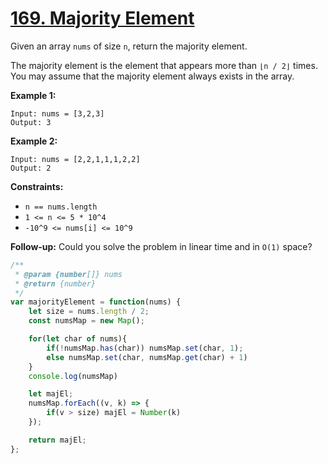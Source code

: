 # [169. Majority Element](https://leetcode.com/problems/majority-element/description/?envType=problem-list-v2&envId=array)

Given an array `nums` of size `n`, return the majority element.

The majority element is the element that appears more than `⌊n / 2⌋` times. You may assume that the majority element always exists in the array.

**Example 1:**

```
Input: nums = [3,2,3]
Output: 3
```

**Example 2:**

```
Input: nums = [2,2,1,1,1,2,2]
Output: 2
```

**Constraints:**

- `n == nums.length`
- `1 <= n <= 5 * 10^4`
- `-10^9 <= nums[i] <= 10^9`

**Follow-up:**  Could you solve the problem in linear time and in `O(1)` space?


```js
/**
 * @param {number[]} nums
 * @return {number}
 */
var majorityElement = function(nums) {
    let size = nums.length / 2;
    const numsMap = new Map();

    for(let char of nums){
        if(!numsMap.has(char)) numsMap.set(char, 1);
        else numsMap.set(char, numsMap.get(char) + 1)
    }
    console.log(numsMap)

    let majEl;
    numsMap.forEach((v, k) => {
        if(v > size) majEl = Number(k)
    });

    return majEl;
};
```
